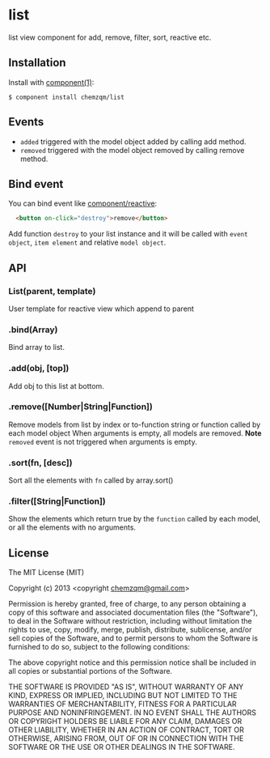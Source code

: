 # list

  list view component for add, remove, filter, sort, reactive etc.


## Installation

  Install with [component(1)](http://component.io):

    $ component install chemzqm/list

## Events

  * `added` triggered with the model object added by calling add method.
  * `removed` triggered with the model object removed by calling remove method.
## Bind event

You can bind event like [component/reactive](https://github.com/component/reactive):

``` html
  <button on-click="destroy">remove</button>
```

Add function `destroy` to your list instance and it will be called with `event object`, `item element` and relative `model object`.

## API

### List(parent, template)

  User template for reactive view which append to parent

### .bind(Array)

  Bind array to list.

### .add(obj, [top])

  Add obj to this list at bottom.

### .remove([Number|String|Function])

  Remove models from list by index or to-function string or function called by each model object
  When arguments is empty, all models are removed.
  **Note** `removed` event is not triggered when arguments is empty.

### .sort(fn, [desc])

  Sort all the elements with `fn` called by array.sort()

### .filter([String|Function])

  Show the elements which return true by the `function` called by each model, or all the elements with no arguments.

## License

  The MIT License (MIT)

  Copyright (c) 2013 <copyright chemzqm@gmail.com>

  Permission is hereby granted, free of charge, to any person obtaining a copy
  of this software and associated documentation files (the "Software"), to deal
  in the Software without restriction, including without limitation the rights
  to use, copy, modify, merge, publish, distribute, sublicense, and/or sell
  copies of the Software, and to permit persons to whom the Software is
  furnished to do so, subject to the following conditions:

  The above copyright notice and this permission notice shall be included in
  all copies or substantial portions of the Software.

  THE SOFTWARE IS PROVIDED "AS IS", WITHOUT WARRANTY OF ANY KIND, EXPRESS OR
  IMPLIED, INCLUDING BUT NOT LIMITED TO THE WARRANTIES OF MERCHANTABILITY,
  FITNESS FOR A PARTICULAR PURPOSE AND NONINFRINGEMENT. IN NO EVENT SHALL THE
  AUTHORS OR COPYRIGHT HOLDERS BE LIABLE FOR ANY CLAIM, DAMAGES OR OTHER
  LIABILITY, WHETHER IN AN ACTION OF CONTRACT, TORT OR OTHERWISE, ARISING FROM,
  OUT OF OR IN CONNECTION WITH THE SOFTWARE OR THE USE OR OTHER DEALINGS IN
  THE SOFTWARE.
